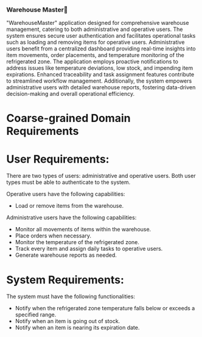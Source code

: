 ### Warehouse Master👋
"WarehouseMaster" application designed for comprehensive warehouse management, catering to both administrative and operative users. The system ensures secure user authentication and facilitates operational tasks such as loading and removing items for operative users. Administrative users benefit from a centralized dashboard providing real-time insights into item movements, order placements, and temperature monitoring of the refrigerated zone. The application employs proactive notifications to address issues like temperature deviations, low stock, and impending item expirations. Enhanced traceability and task assignment features contribute to streamlined workflow management. Additionally, the system empowers administrative users with detailed warehouse reports, fostering data-driven decision-making and overall operational efficiency.

# Coarse-grained Domain Requirements
# User Requirements:

There are two types of users: administrative and operative users. Both user types must be able to authenticate to the system.

Operative users have the following capabilities:
- Load or remove items from the warehouse.

Administrative users have the following capabilities:

- Monitor all movements of items within the warehouse.
- Place orders when necessary.
- Monitor the temperature of the refrigerated zone.
- Track every item and assign daily tasks to operative users.
- Generate warehouse reports as needed.
# System Requirements:

The system must have the following functionalities:

- Notify when the refrigerated zone temperature falls below or exceeds a specified range.
- Notify when an item is going out of stock.
- Notify when an item is nearing its expiration date.


<!--

**Here are some ideas to get you started:**

🙋‍♀️ A short introduction - what is your organization all about?
🌈 Contribution guidelines - how can the community get involved?
👩‍💻 Useful resources - where can the community find your docs? Is there anything else the community should know?
🍿 Fun facts - what does your team eat for breakfast?
🧙 Remember, you can do mighty things with the power of [Markdown](https://docs.github.com/github/writing-on-github/getting-started-with-writing-and-formatting-on-github/basic-writing-and-formatting-syntax)
-->
